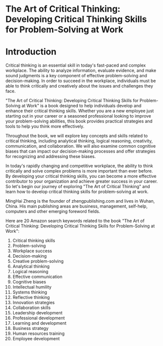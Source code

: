 # The Art of Critical Thinking: Developing Critical Thinking Skills for Problem-Solving at Work

# Introduction

Critical thinking is an essential skill in today's fast-paced and complex workplace. The ability to analyze information, evaluate evidence, and make sound judgments is a key component of effective problem-solving and decision-making. In order to succeed in the workplace, individuals must be able to think critically and creatively about the issues and challenges they face.

"The Art of Critical Thinking: Developing Critical Thinking Skills for Problem-Solving at Work" is a book designed to help individuals develop and enhance their critical thinking skills. Whether you are a new employee just starting out in your career or a seasoned professional looking to improve your problem-solving abilities, this book provides practical strategies and tools to help you think more effectively.

Throughout the book, we will explore key concepts and skills related to critical thinking, including analytical thinking, logical reasoning, creativity, communication, and collaboration. We will also examine common cognitive biases that can impact our decision-making processes and offer strategies for recognizing and addressing these biases.

In today's rapidly changing and competitive workplace, the ability to think critically and solve complex problems is more important than ever before. By developing your critical thinking skills, you can become a more effective contributor to your organization and achieve greater success in your career. So let's begin our journey of exploring "The Art of Critical Thinking" and learn how to develop critical thinking skills for problem-solving at work.

MingHai Zheng is the founder of zhengpublishing.com and lives in Wuhan, China. His main publishing areas are business, management, self-help, computers and other emerging foreword fields.



Here are 20 Amazon search keywords related to the book "The Art of Critical Thinking: Developing Critical Thinking Skills for Problem-Solving at Work":

1. Critical thinking skills
2. Problem-solving
3. Workplace success
4. Decision-making
5. Creative problem-solving
6. Analytical thinking
7. Logical reasoning
8. Effective communication
9. Cognitive biases
10. Intellectual humility
11. Systems thinking
12. Reflective thinking
13. Innovation strategies
14. Collaboration skills
15. Leadership development
16. Professional development
17. Learning and development
18. Business strategy
19. Human resources training
20. Employee development



